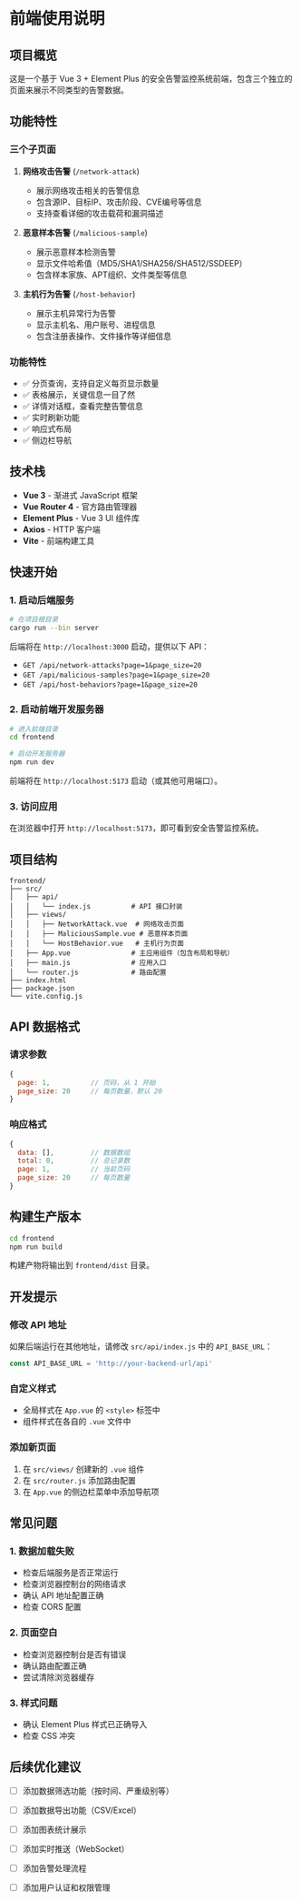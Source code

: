 # 前端使用说明

## 项目概览

这是一个基于 Vue 3 + Element Plus 的安全告警监控系统前端，包含三个独立的页面来展示不同类型的告警数据。

## 功能特性

### 三个子页面

1. **网络攻击告警** (`/network-attack`)
   - 展示网络攻击相关的告警信息
   - 包含源IP、目标IP、攻击阶段、CVE编号等信息
   - 支持查看详细的攻击载荷和漏洞描述

2. **恶意样本告警** (`/malicious-sample`)
   - 展示恶意样本检测告警
   - 显示文件哈希值（MD5/SHA1/SHA256/SHA512/SSDEEP）
   - 包含样本家族、APT组织、文件类型等信息

3. **主机行为告警** (`/host-behavior`)
   - 展示主机异常行为告警
   - 显示主机名、用户账号、进程信息
   - 包含注册表操作、文件操作等详细信息

### 功能特性

- ✅ 分页查询，支持自定义每页显示数量
- ✅ 表格展示，关键信息一目了然
- ✅ 详情对话框，查看完整告警信息
- ✅ 实时刷新功能
- ✅ 响应式布局
- ✅ 侧边栏导航

## 技术栈

- **Vue 3** - 渐进式 JavaScript 框架
- **Vue Router 4** - 官方路由管理器
- **Element Plus** - Vue 3 UI 组件库
- **Axios** - HTTP 客户端
- **Vite** - 前端构建工具

## 快速开始

### 1. 启动后端服务

```bash
# 在项目根目录
cargo run --bin server
```

后端将在 `http://localhost:3000` 启动，提供以下 API：

- `GET /api/network-attacks?page=1&page_size=20`
- `GET /api/malicious-samples?page=1&page_size=20`
- `GET /api/host-behaviors?page=1&page_size=20`

### 2. 启动前端开发服务器

```bash
# 进入前端目录
cd frontend

# 启动开发服务器
npm run dev
```

前端将在 `http://localhost:5173` 启动（或其他可用端口）。

### 3. 访问应用

在浏览器中打开 `http://localhost:5173`，即可看到安全告警监控系统。

## 项目结构

```
frontend/
├── src/
│   ├── api/
│   │   └── index.js          # API 接口封装
│   ├── views/
│   │   ├── NetworkAttack.vue  # 网络攻击页面
│   │   ├── MaliciousSample.vue # 恶意样本页面
│   │   └── HostBehavior.vue   # 主机行为页面
│   ├── App.vue               # 主应用组件（包含布局和导航）
│   ├── main.js               # 应用入口
│   └── router.js             # 路由配置
├── index.html
├── package.json
└── vite.config.js
```

## API 数据格式

### 请求参数

```javascript
{
  page: 1,          // 页码，从 1 开始
  page_size: 20     // 每页数量，默认 20
}
```

### 响应格式

```javascript
{
  data: [],         // 数据数组
  total: 0,         // 总记录数
  page: 1,          // 当前页码
  page_size: 20     // 每页数量
}
```

## 构建生产版本

```bash
cd frontend
npm run build
```

构建产物将输出到 `frontend/dist` 目录。

## 开发提示

### 修改 API 地址

如果后端运行在其他地址，请修改 `src/api/index.js` 中的 `API_BASE_URL`：

```javascript
const API_BASE_URL = 'http://your-backend-url/api'
```

### 自定义样式

- 全局样式在 `App.vue` 的 `<style>` 标签中
- 组件样式在各自的 `.vue` 文件中

### 添加新页面

1. 在 `src/views/` 创建新的 `.vue` 组件
2. 在 `src/router.js` 添加路由配置
3. 在 `App.vue` 的侧边栏菜单中添加导航项

## 常见问题

### 1. 数据加载失败

- 检查后端服务是否正常运行
- 检查浏览器控制台的网络请求
- 确认 API 地址配置正确
- 检查 CORS 配置

### 2. 页面空白

- 检查浏览器控制台是否有错误
- 确认路由配置正确
- 尝试清除浏览器缓存

### 3. 样式问题

- 确认 Element Plus 样式已正确导入
- 检查 CSS 冲突

## 后续优化建议

- [ ] 添加数据筛选功能（按时间、严重级别等）
- [ ] 添加数据导出功能（CSV/Excel）
- [ ] 添加图表统计展示
- [ ] 添加实时推送（WebSocket）
- [ ] 添加告警处理流程
- [ ] 添加用户认证和权限管理

